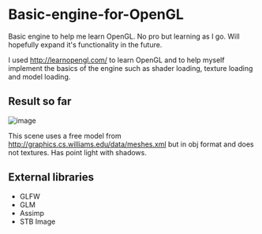 # Basic-engine-for-OpenGL
Basic engine to help me learn OpenGL. No pro but learning as I go. Will hopefully expand it's functionality in the future.

I used http://learnopengl.com/ to learn OpenGL and to help myself implement the basics of the engine such as shader loading, texture loading and model loading.

## Result so far
![image](http://i.imgur.com/pmFfnM3.png)

This scene uses a free model from http://graphics.cs.williams.edu/data/meshes.xml but in obj format and does not textures. Has point light with shadows.

## External libraries
* GLFW
* GLM
* Assimp
* STB Image
